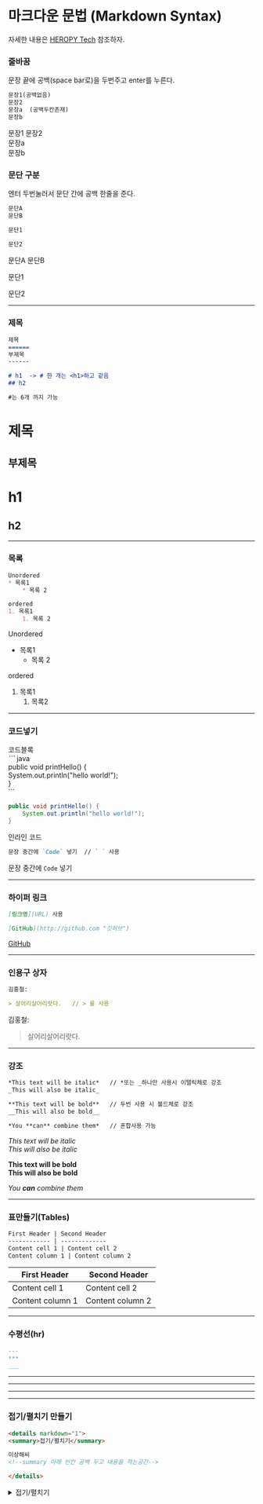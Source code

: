 
# 마크다운 문법 (Markdown Syntax)

자세한 내용은 [HEROPY Tech](https://heropy.blog/2017/09/30/markdown/) 참조하자.

### 줄바꿈
문장 끝에 공백(space bar로)을 두번주고 enter를 누른다.  
```markdown
문장1(공백없음)
문장2  
문장a  (공백두칸존재)
문장b
```
문장1 
문장2  
문장a  
문장b
### 문단 구분
엔터 두번눌러서 문단 간에 공백 한줄을 준다.

```markdown
문단A 
문단B

문단1

문단2
```
문단A
문단B

문단1

문단2
***
 ### 제목
```markdown
제목
======
부제목
------

# h1  -> # 한 개는 <h1>하고 같음
## h2  

#는 6개 까지 가능
```
제목
======
부제목
-----
# h1  
## h2 

---
### 목록
```markdown
Unordered
* 목록1       
    * 목록 2  

ordered
1. 목록1
    1. 목록 2
```
Unordered
* 목록1
    * 목록 2

ordered
1. 목록1
    1. 목록2

---
### 코드넣기
코드블록  
_```_
java      
public void printHello() {      
System.out.println("hello world!");    
}  
`\`` 

``` java  
public void printHello() {  
    System.out.println("hello world!");  
}  
```  

인라인 코드
```markdown
문장 중간에 `Code` 넣기  // ` ` 사용
```
문장 중간에 `Code` 넣기

***
### 하이퍼 링크

```markdown
[링크명](URL) 사용

[GitHub](http://github.com "깃허브") 
```
[GitHub](http://github.com "깃허브")
***
### 인용구 상자
```markdown
김홍철: 

> 살어리살어리랏다.   // > 를 사용
```
김홍철:

> 살어리살어리랏다.
***
### 강조
```markdown
*This text will be italic*   // *또는 _하나만 사용시 이탤릭체로 강조
_This will also be italic_ 

**This text will be bold**   // 두번 사용 시 볼드체로 강조 
__This will also be bold__ 

*You **can** combine them*   // 혼합사용 가능
```
*This text will be italic*  
_This will also be italic_

**This text will be bold**  
__This will also be bold__

*You **can** combine them*
***
### 표만들기(Tables)
```markdown
First Header | Second Header  
------------ | -------------  
Content cell 1 | Content cell 2 
Content column 1 | Content column 2
```
First Header | Second Header
------------ | ------------- 
Content cell 1 | Content cell 2
Content column 1 | Content column 2
***
### 수평선(hr)
```markdown
--- 
*** 
___
```
--- 
*** 
___
***

### 접기/펼치기 만들기
```markdown
<details markdown="1">
<summary>접기/펼치기</summary>

이상해씨
<!--summary 아래 빈칸 공백 두고 내용을 적는공간-->

</details>
```
<details markdown="1">
<summary>접기/펼치기</summary>

이상해씨
<!--summary 아래 빈칸 공백 두고 내용을 적는공간-->

</details>